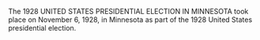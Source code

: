 The 1928 UNITED STATES PRESIDENTIAL ELECTION IN MINNESOTA took place on November 6, 1928, in Minnesota as part of the 1928 United States presidential election.

